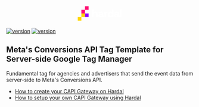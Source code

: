 <p align="center">
  <a href="https://usehardal.com/?utm_source=github&utm_medium=meta-tag" target="_blank">
     <svg width="120" height="50" viewBox="0 0 411 133" fill="none" xmlns="http://www.w3.org/2000/svg">
      <path d="M133.949 100.383V30.1316H146.594V56.7269H148.4C148.936 55.6564 149.772 54.5859 150.909 53.5154C152.047 52.4449 153.552 51.5751 155.426 50.906C157.366 50.1701 159.808 49.8021 162.752 49.8021C166.632 49.8021 170.011 50.7053 172.888 52.5118C175.832 54.2514 178.107 56.6935 179.713 59.8381C181.318 62.9158 182.121 66.5287 182.121 70.6769V100.383H169.476V71.6805C169.476 67.9338 168.539 65.1237 166.666 63.2503C164.859 61.3769 162.25 60.4402 158.838 60.4402C154.957 60.4402 151.946 61.7449 149.805 64.3543C147.664 66.8967 146.594 70.4762 146.594 75.0928V100.383H133.949ZM206.731 101.788C203.184 101.788 200.006 101.186 197.196 99.982C194.386 98.7108 192.145 96.9043 190.472 94.5625C188.866 92.1539 188.064 89.2435 188.064 85.8312C188.064 82.419 188.866 79.5755 190.472 77.3007C192.145 74.9589 194.42 73.2194 197.297 72.082C200.241 70.8776 203.586 70.2755 207.333 70.2755H220.982V67.4654C220.982 65.1237 220.246 63.2168 218.774 61.7449C217.302 60.2061 214.96 59.4366 211.749 59.4366C208.604 59.4366 206.262 60.1726 204.723 61.6445C203.184 63.0496 202.181 64.8895 201.713 67.1643L190.071 63.2503C190.874 60.7079 192.145 58.3996 193.884 56.3255C195.691 54.1845 198.066 52.4784 201.01 51.2071C204.021 49.869 207.667 49.1999 211.949 49.1999C218.506 49.1999 223.691 50.8391 227.505 54.1176C231.319 57.396 233.225 62.1463 233.225 68.3686V86.9352C233.225 88.9424 234.162 89.946 236.036 89.946H240.05V100.383H231.62C229.144 100.383 227.104 99.7813 225.498 98.5769C223.892 97.3726 223.089 95.7669 223.089 93.7597V93.6593H221.182C220.915 94.4622 220.313 95.5327 219.376 96.8708C218.439 98.142 216.967 99.2795 214.96 100.283C212.953 101.287 210.21 101.788 206.731 101.788ZM208.938 91.5518C212.484 91.5518 215.361 90.5816 217.569 88.6413C219.844 86.6341 220.982 83.9913 220.982 80.7129V79.7093H208.236C205.894 79.7093 204.054 80.2111 202.716 81.2147C201.378 82.2183 200.709 83.6233 200.709 85.4298C200.709 87.2363 201.411 88.7082 202.816 89.8456C204.222 90.983 206.262 91.5518 208.938 91.5518ZM244.779 100.383V50.605H257.224V56.2251H259.03C259.766 54.2179 260.971 52.746 262.643 51.8093C264.383 50.8726 266.39 50.4043 268.665 50.4043H274.687V61.6445H268.464C265.253 61.6445 262.61 62.5143 260.536 64.2539C258.462 65.9266 257.425 68.5359 257.425 72.082V100.383H244.779ZM298.362 101.788C294.415 101.788 290.701 100.818 287.222 98.878C283.81 96.8708 281.067 93.9604 278.993 90.1467C276.919 86.333 275.882 81.7165 275.882 76.2971V74.6913C275.882 69.2719 276.919 64.6553 278.993 60.8417C281.067 57.028 283.81 54.151 287.222 52.2107C290.634 50.2035 294.348 49.1999 298.362 49.1999C301.373 49.1999 303.882 49.5679 305.889 50.3039C307.963 50.973 309.636 51.8427 310.907 52.9132C312.178 53.9837 313.148 55.1212 313.818 56.3255H315.624V30.1316H328.269V100.383H315.825V94.3618H314.018C312.881 96.2352 311.108 97.9413 308.699 99.4802C306.357 101.019 302.912 101.788 298.362 101.788ZM302.176 90.7489C306.056 90.7489 309.301 89.5111 311.911 87.0356C314.52 84.4931 315.825 80.8133 315.825 75.996V74.9924C315.825 70.1751 314.52 66.5287 311.911 64.0532C309.368 61.5107 306.123 60.2395 302.176 60.2395C298.295 60.2395 295.05 61.5107 292.441 64.0532C289.832 66.5287 288.527 70.1751 288.527 74.9924V75.996C288.527 80.8133 289.832 84.4931 292.441 87.0356C295.05 89.5111 298.295 90.7489 302.176 90.7489ZM353.228 101.788C349.682 101.788 346.504 101.186 343.694 99.982C340.884 98.7108 338.643 96.9043 336.97 94.5625C335.364 92.1539 334.561 89.2435 334.561 85.8312C334.561 82.419 335.364 79.5755 336.97 77.3007C338.643 74.9589 340.918 73.2194 343.795 72.082C346.738 70.8776 350.084 70.2755 353.83 70.2755H367.479V67.4654C367.479 65.1237 366.743 63.2168 365.271 61.7449C363.8 60.2061 361.458 59.4366 358.246 59.4366C355.102 59.4366 352.76 60.1726 351.221 61.6445C349.682 63.0496 348.679 64.8895 348.21 67.1643L336.569 63.2503C337.371 60.7079 338.643 58.3996 340.382 56.3255C342.189 54.1845 344.564 52.4784 347.508 51.2071C350.519 49.869 354.165 49.1999 358.447 49.1999C365.004 49.1999 370.189 50.8391 374.003 54.1176C377.816 57.396 379.723 62.1463 379.723 68.3686V86.9352C379.723 88.9424 380.66 89.946 382.533 89.946H386.548V100.383H378.118C375.642 100.383 373.601 99.7813 371.996 98.5769C370.39 97.3726 369.587 95.7669 369.587 93.7597V93.6593H367.68C367.413 94.4622 366.81 95.5327 365.874 96.8708C364.937 98.142 363.465 99.2795 361.458 100.283C359.451 101.287 356.707 101.788 353.228 101.788ZM355.436 91.5518C358.982 91.5518 361.859 90.5816 364.067 88.6413C366.342 86.6341 367.479 83.9913 367.479 80.7129V79.7093H354.734C352.392 79.7093 350.552 80.2111 349.214 81.2147C347.876 82.2183 347.207 83.6233 347.207 85.4298C347.207 87.2363 347.909 88.7082 349.314 89.8456C350.719 90.983 352.76 91.5518 355.436 91.5518ZM391.277 100.383V30.1316H403.923V100.383H391.277Z" fill="white" />
      <rect x="66.5" width="33.25" height="33.25" fill="#FF0B71" />
      <rect x="66.5" y="66.5" width="33.25" height="33.25" fill="#8F00FF" />
      <rect x="33.25" y="33.25" width="33.25" height="33.25" fill="#FF0B71" />
      <rect x="33.25" y="66.5" width="33.25" height="33.25" fill="#FFD700" />
      <rect y="99.75" width="33.25" height="33.25" fill="#FFD700" />
    </svg>
</p>

[![version](https://img.shields.io/badge/sGTM-Tag_Template-blue)](https://usehardal.com)
[![version](https://img.shields.io/badge/version-1.0.1-green.svg)](https://usehardal.com)

## Meta's Conversions API Tag Template for Server-side Google Tag Manager

Fundamental tag for agencies and advertisers that send the event data from server-side to Meta's Conversions API.

- [How to create your CAPI Gateway on Hardal](https://docs.usehardal.com/getting-started/create-container/capi)
- [How to setup your own CAPI Gateway using Hardal](https://docs.usehardal.com/getting-started/setup-guide/capi-setup)

